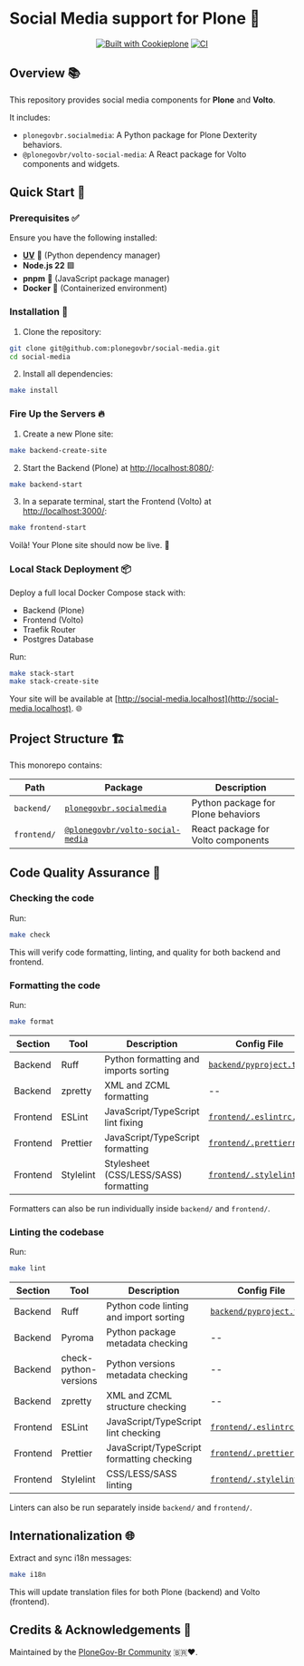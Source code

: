 # Social Media support for Plone 🚀

<div align="center">

[![Built with Cookieplone](https://img.shields.io/badge/built%20with-Cookieplone-0083be.svg?logo=cookiecutter)](https://github.com/plone/cookieplone-templates/)
[![CI](https://github.com/plonegovbr/social-media/actions/workflows/main.yml/badge.svg)](https://github.com/plonegovbr/social-media/actions/workflows/main.yml)

</div>

## Overview 📚

This repository provides social media components for **Plone** and **Volto**.

It includes:

- `plonegovbr.socialmedia`: A Python package for Plone Dexterity behaviors.
- `@plonegovbr/volto-social-media`: A React package for Volto components and widgets.

## Quick Start 🏁

### Prerequisites ✅

Ensure you have the following installed:

- **[UV](https://github.com/astral-sh/uv)** 🐍 (Python dependency manager)
- **Node.js 22** 🟩
- **pnpm** 🧶 (JavaScript package manager)
- **Docker** 🐳 (Containerized environment)

### Installation 🔧

1. Clone the repository:

```bash
git clone git@github.com:plonegovbr/social-media.git
cd social-media
```

2. Install all dependencies:

```bash
make install
```

### Fire Up the Servers 🔥

1. Create a new Plone site:

```bash
make backend-create-site
```

2. Start the Backend (Plone) at [http://localhost:8080/](http://localhost:8080/):

```bash
make backend-start
```

3. In a separate terminal, start the Frontend (Volto) at [http://localhost:3000/](http://localhost:3000/):

```bash
make frontend-start
```

Voilà! Your Plone site should now be live. 🎉

### Local Stack Deployment 📦

Deploy a full local Docker Compose stack with:

- Backend (Plone)
- Frontend (Volto)
- Traefik Router
- Postgres Database

Run:

```bash
make stack-start
make stack-create-site
```

Your site will be available at [http://social-media.localhost](http://social-media.localhost). 🌐

## Project Structure 🏗️

This monorepo contains:

| Path      | Package                                      | Description                  |
|-----------|-----------------------------------------------|------------------------------|
| `backend/` | [`plonegovbr.socialmedia`](./backend/)        | Python package for Plone behaviors |
| `frontend/` | [`@plonegovbr/volto-social-media`](./frontend/) | React package for Volto components |

## Code Quality Assurance 🧐

### Checking the code

Run:

```bash
make check
```

This will verify code formatting, linting, and quality for both backend and frontend.

### Formatting the code

Run:

```bash
make format
```

| Section  | Tool           | Description                          | Config File |
|----------|----------------|--------------------------------------|-------------|
| Backend  | Ruff            | Python formatting and imports sorting | [`backend/pyproject.toml`](./backend/pyproject.toml) |
| Backend  | zpretty         | XML and ZCML formatting              | -- |
| Frontend | ESLint          | JavaScript/TypeScript lint fixing    | [`frontend/.eslintrc.js`](./frontend/.eslintrc.js) |
| Frontend | Prettier        | JavaScript/TypeScript formatting     | [`frontend/.prettierrc`](./frontend/.prettierrc) |
| Frontend | Stylelint       | Stylesheet (CSS/LESS/SASS) formatting | [`frontend/.stylelintrc`](./frontend/.stylelintrc) |

Formatters can also be run individually inside `backend/` and `frontend/`.

### Linting the codebase

Run:

```bash
make lint
```

| Section  | Tool                | Description                        | Config File |
|----------|---------------------|------------------------------------|-------------|
| Backend  | Ruff                 | Python code linting and import sorting | [`backend/pyproject.toml`](./backend/pyproject.toml) |
| Backend  | Pyroma               | Python package metadata checking  | -- |
| Backend  | check-python-versions | Python versions metadata checking | -- |
| Backend  | zpretty              | XML and ZCML structure checking    | -- |
| Frontend | ESLint               | JavaScript/TypeScript lint checking | [`frontend/.eslintrc.js`](./frontend/.eslintrc.js) |
| Frontend | Prettier             | JavaScript/TypeScript formatting checking | [`frontend/.prettierrc`](./frontend/.prettierrc) |
| Frontend | Stylelint            | CSS/LESS/SASS linting              | [`frontend/.stylelintrc`](./frontend/.stylelintrc) |

Linters can also be run separately inside `backend/` and `frontend/`.

## Internationalization 🌐

Extract and sync i18n messages:

```bash
make i18n
```

This will update translation files for both Plone (backend) and Volto (frontend).

## Credits & Acknowledgements 🙏

Maintained by the [PloneGov-Br Community](https://plone.org.br/gov) 🇧🇷❤️.
